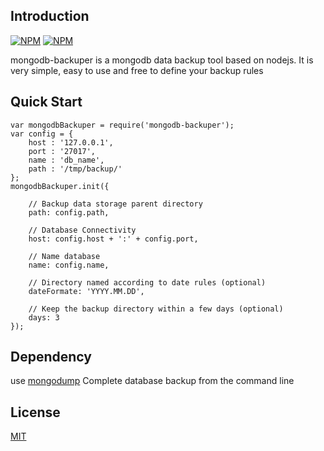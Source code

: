 ## Introduction
[![NPM](https://nodei.co/npm/mongodb-backuper.png?downloads=true&downloadRank=true&stars=true)](https://nodei.co/npm/mongodb-backuper/)
[![NPM](https://nodei.co/npm-dl/mongodb-backuper.png?months=9&height=3)](https://nodei.co/npm/mongodb-backuper/)

mongodb-backuper is a mongodb data backup tool based on nodejs. It is very simple, easy to use and free to define your backup rules


## Quick Start
```
var mongodbBackuper = require('mongodb-backuper');
var config = {
	host : '127.0.0.1',
	port : '27017',
	name : 'db_name',
	path : '/tmp/backup/'
};
mongodbBackuper.init({

	// Backup data storage parent directory
	path: config.path,

	// Database Connectivity
	host: config.host + ':' + config.port,

	// Name database
	name: config.name,

	// Directory named according to date rules (optional)
	dateFormate: 'YYYY.MM.DD',

	// Keep the backup directory within a few days (optional)
	days: 3
});

```

## Dependency
use [mongodump](https://docs.mongodb.com/manual/reference/program/mongodump/) Complete database backup from the command line

## License
[MIT](https://choosealicense.com/licenses/mit/)
